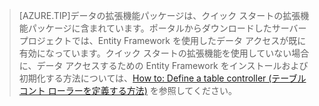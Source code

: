 
>[AZURE.TIP]データの拡張機能パッケージは、クイック スタートの拡張機能パッケージに含まれています。ポータルからダウンロードしたサーバー プロジェクトでは、Entity Framework を使用したデータ アクセスが既に有効になっています。クイック スタートの拡張機能を使用していない場合に、データ アクセスするための Entity Framework をインストールおよび初期化する方法については、[How to: Define a table controller (テーブル コント ローラーを定義する方法)](../articles/app-service-mobile/app-service-mobile-dotnet-backend-how-to-use-server-sdk.md#how-to-define-a-table-controller) を参照してください。

<!---HONumber=Nov15_HO1-->